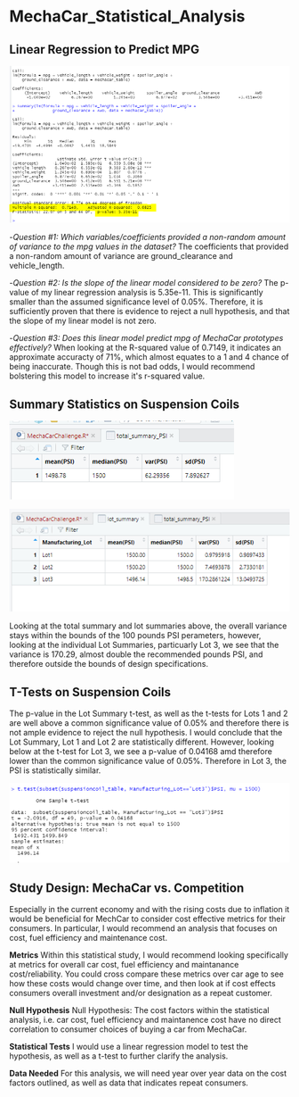 # MechaCar_Statistical_Analysis

## Linear Regression to Predict MPG

![Deliverable 1](https://github.com/mhenson1989/MechaCar_Statistical_Analysis/blob/main/Images/Deliverable1_Output.PNG)

-*Question #1: Which variables/coefficients provided a non-random amount of variance to the mpg values in the dataset?* The coefficients that provided a non-random amount of variance are ground_clearance and vehicle_length. 

-*Question #2: Is the slope of the linear model considered to be zero?* The p-value of my linear regression analysis is 5.35e-11. This is significantly smaller than the assumed significance level of 0.05%. Therefore, it is sufficiently proven that there is evidence to reject a null hypothesis, and that the slope of my linear model is not zero. 

-*Question #3: Does this linear model predict mpg of MechaCar prototypes effectively?* When looking at the R-squared value of 0.7149, it indicates an approximate accuracty of 71%, which almost equates to a 1 and 4 chance of being inaccurate. Though this is not bad odds, I would recommend bolstering this model to increase it's r-squared value. 

## Summary Statistics on Suspension Coils

![Group Summary D2](https://github.com/mhenson1989/MechaCar_Statistical_Analysis/blob/main/Images/Deliverable2_TotalSummaryPSI.PNG)

![Lot Summary D2](https://github.com/mhenson1989/MechaCar_Statistical_Analysis/blob/main/Images/Deliverable2_LotSummary.PNG)

Looking at the total summary and lot summaries above, the overall variance stays within the bounds of the 100 pounds PSI perameters, however, looking at the individual Lot Summaries, particuarly Lot 3, we see that the variance is 170.29, almost double the recommended pounds PSI, and therefore outside the bounds of design specifications. 

## T-Tests on Suspension Coils

The p-value in the Lot Summary t-test, as well as the t-tests for Lots 1 and 2 are well above a common significance value of 0.05% and therefore there is not ample evidence to reject the null hypothesis. I would conclude that the Lot Summary, Lot 1 and Lot 2 are statistically different. However, looking below at the t-test for Lot 3, we see a p-value of 0.04168 amd therefore lower than the common significance value of 0.05%. Therefore in Lot 3, the PSI is statistically similar. 

![Lot 3 Image D3](https://github.com/mhenson1989/MechaCar_Statistical_Analysis/blob/main/Images/Deliverable3_TTest_Lot3.PNG)

## Study Design: MechaCar vs. Competition
Especially in the current economy and with the rising costs due to inflation it would be beneficial for MechCar to consider cost effective metrics for their consumers. In particular, I would recommend an analysis that focuses on cost, fuel efficiency and maintenance cost. 

**Metrics**
Within this statistical study, I would recommend looking specifically at metrics for overall car cost, fuel efficiency and maintanance cost/reliability. You could cross compare these metrics over car age to see how these costs would change over time, and then look at if cost effects consumers overall investment and/or designation as a repeat customer.

**Null Hypothesis**
Null Hypothesis: The cost factors within the statistical analysis, i.e. car cost, fuel efficiency and maintanence cost have no direct correlation to consumer choices of buying a car from MechaCar.

**Statistical Tests**
I would use a linear regression model to test the hypothesis, as well as a t-test to further clarify the analysis. 

**Data Needed**
For this analysis, we will need year over year data on the cost factors outlined, as well as data that indicates repeat consumers. 